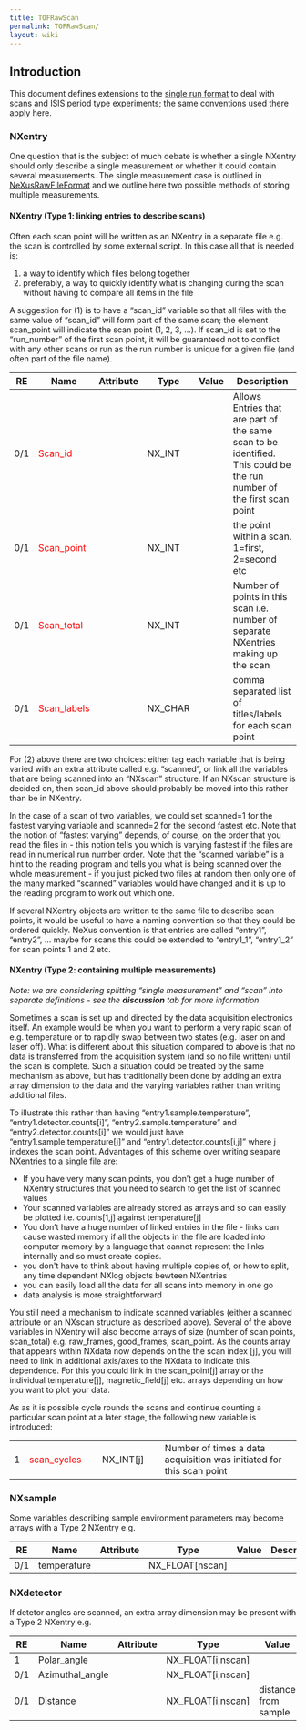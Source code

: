 ```yaml
---
title: TOFRawScan
permalink: TOFRawScan/
layout: wiki
---
```


Introduction
------------

This document defines extensions to the [single run
format](NeXusRawFileFormat "wikilink") to deal with scans and ISIS
period type experiments; the same conventions used there apply here.

### NXentry

One question that is the subject of much debate is whether a single
NXentry should only describe a single measurement or whether it could
contain several measurements. The single measurement case is outlined in
[NeXusRawFileFormat](NeXusRawFileFormat "wikilink") and we outline here
two possible methods of storing multiple measurements.

#### NXentry (Type 1: linking entries to describe scans)

Often each scan point will be written as an NXentry in a separate file
e.g. the scan is controlled by some external script. In this case all
that is needed is:

1.  a way to identify which files belong together
2.  preferably, a way to quickly identify what is changing during the
    scan without having to compare all items in the file

A suggestion for (1) is to have a “scan\_id” variable so that all files
with the same value of “scan\_id” will form part of the same scan; the
element scan\_point will indicate the scan point (1, 2, 3, …). If
scan\_id is set to the “run\_number” of the first scan point, it will be
guaranteed not to conflict with any other scans or run as the run number
is unique for a given file (and often part of the file name).

| RE  | Name                                | Attribute | Type     | Value | Description                                                                                                          |
|-----|-------------------------------------|-----------|----------|-------|----------------------------------------------------------------------------------------------------------------------|
| 0/1 | <font color=red>Scan\_id</font>     |           | NX\_INT  |       | Allows Entries that are part of the same scan to be identified. This could be the run number of the first scan point |
| 0/1 | <font color=red>Scan\_point</font>  |           | NX\_INT  |       | the point within a scan. 1=first, 2=second etc                                                                       |
| 0/1 | <font color=red>Scan\_total</font>  |           | NX\_INT  |       | Number of points in this scan i.e. number of separate NXentries making up the scan                                   |
| 0/1 | <font color=red>Scan\_labels</font> |           | NX\_CHAR |       | comma separated list of titles/labels for each scan point                                                            |

For (2) above there are two choices: either tag each variable that is
being varied with an extra attribute called e.g. “scanned”, or link all
the variables that are being scanned into an “NXscan” structure. If an
NXscan structure is decided on, then scan\_id above should probably be
moved into this rather than be in NXentry.

In the case of a scan of two variables, we could set scanned=1 for the
fastest varying variable and scanned=2 for the second fastest etc. Note
that the notion of “fastest varying” depends, of course, on the order
that you read the files in - this notion tells you which is varying
fastest if the files are read in numerical run number order. Note that
the “scanned variable” is a hint to the reading program and tells you
what is being scanned over the whole measurement - if you just picked
two files at random then only one of the many marked “scanned” variables
would have changed and it is up to the reading program to work out which
one.

If several NXentry objects are written to the same file to describe scan
points, it would be useful to have a naming convention so that they
could be ordered quickly. NeXus convention is that entries are called
“entry1”, “entry2”, … maybe for scans this could be extended to
“entry1\_1”, “entry1\_2” for scan points 1 and 2 etc.

#### NXentry (Type 2: containing multiple measurements)

*Note: we are considering splitting “single measurement” and “scan” into
separate definitions - see the **discussion** tab for more information*

Sometimes a scan is set up and directed by the data acquisition
electronics itself. An example would be when you want to perform a very
rapid scan of e.g. temperature or to rapidly swap between two states
(e.g. laser on and laser off). What is different about this situation
compared to above is that no data is transferred from the acquisition
system (and so no file written) until the scan is complete. Such a
situation could be treated by the same mechanism as above, but has
traditionally been done by adding an extra array dimension to the data
and the varying variables rather than writing additional files.

To illustrate this rather than having “entry1.sample.temperature”,
“entry1.detector.counts\[i\]”, “entry2.sample.temperature” and
“entry2.detector.counts\[i\]” we would just have
“entry1.sample.temperature\[j\]” and “entry1.detector.counts\[i,j\]”
where j indexes the scan point. Advantages of this scheme over writing
seapare NXentries to a single file are:

-   If you have very many scan points, you don’t get a huge number of
    NXentry structures that you need to search to get the list of
    scanned values
-   Your scanned variables are already stored as arrays and so can
    easily be plotted i.e. counts\[1,j\] against temperature\[j\]
-   You don’t have a huge number of linked entries in the file - links
    can cause wasted memory if all the objects in the file are loaded
    into computer memory by a language that cannot represent the links
    internally and so must create copies.
-   you don't have to think about having multiple copies of, or how to
    split, any time dependent NXlog objects bewteen NXentries
-   you can easily load all the data for all scans into memory in one go
-   data analysis is more straightforward

You still need a mechanism to indicate scanned variables (either a
scanned attribute or an NXscan structure as described above). Several of
the above variables in NXentry will also become arrays of size (number
of scan points, scan\_total) e.g. raw\_frames, good\_frames,
scan\_point. As the counts array that appears within NXdata now depends
on the the scan index \[j\], you will need to link in additional
axis/axes to the NXdata to indicate this dependence. For this you could
link in the scan\_point\[j\] array or the individual temperature\[j\],
magnetic\_field\[j\] etc. arrays depending on how you want to plot your
data.

As as it is possible cycle rounds the scans and continue counting a
particular scan point at a later stage, the following new variable is
introduced:

|     |                                     |     |              |     |                                                                      |
|-----|-------------------------------------|-----|--------------|-----|----------------------------------------------------------------------|
| 1   | <font color=red>scan\_cycles</font> |     | NX\_INT\[j\] |     | Number of times a data acquisition was initiated for this scan point |

### NXsample

Some variables describing sample environment parameters may become
arrays with a Type 2 NXentry e.g.

| RE  | Name        | Attribute | Type               | Value | Description |
|-----|-------------|-----------|--------------------|-------|-------------|
| 0/1 | temperature |           | NX\_FLOAT\[nscan\] |       |             |

### NXdetector

If detetor angles are scanned, an extra array dimension may be present
with a Type 2 NXentry e.g.

| RE  | Name             | Attribute | Type                 | Value                | Description |
|-----|------------------|-----------|----------------------|----------------------|-------------|
| 1   | Polar\_angle     |           | NX\_FLOAT\[i,nscan\] |                      |             |
| 0/1 | Azimuthal\_angle |           | NX\_FLOAT\[i,nscan\] |                      |             |
| 0/1 | Distance         |           | NX\_FLOAT\[i,nscan\] | distance from sample |             |


